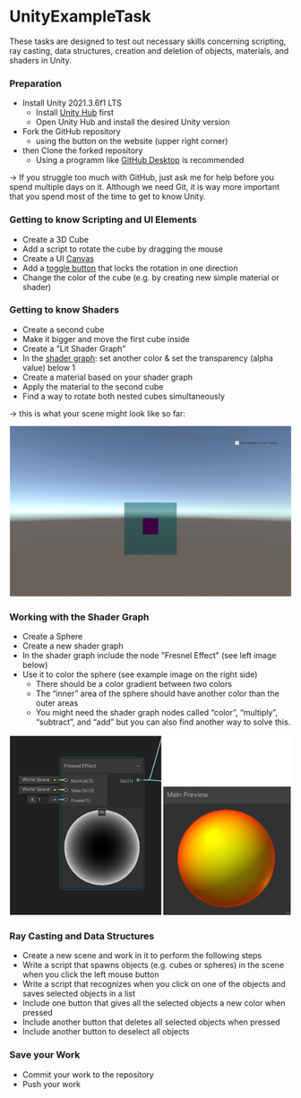 # UnityExampleTask

These tasks are designed to test out necessary skills concerning scripting, ray casting, data structures, creation and deletion of objects, materials, and shaders in Unity.

### Preparation
* Install Unity 2021.3.6f1 LTS
   * Install [Unity Hub](https://unity3d.com/get-unity/download) first
   * Open Unity Hub and install the desired Unity version 
* Fork the GitHub repository
   * using the button on the website (upper right corner)
* then Clone the forked repository
   * Using a programm like [GitHub Desktop](https://desktop.github.com/) is recommended
   
→ If you struggle too much with GitHub, just ask me for help before you spend multiple days on it. Although we need Git, it is way more important that you spend most of the time to get to know Unity. 

### Getting to know Scripting and UI Elements
* Create a 3D Cube
* Add a script to rotate the cube by dragging the mouse
* Create a UI [Canvas](https://docs.unity3d.com/2018.3/Documentation/Manual/class-Canvas.html)
* Add a [toggle button](https://docs.unity3d.com/2018.3/Documentation/Manual/script-Toggle.html) that locks the rotation in one direction
* Change the color of the cube (e.g. by creating new simple material or shader)

### Getting to know Shaders
* Create a second cube
* Make it bigger and move the first cube inside
* Create a "Lit Shader Graph"
* In the [shader graph](https://docs.unity3d.com/Packages/com.unity.shadergraph@12.1/manual/index.html): set another color & set the transparency (alpha value) below 1
* Create a material based on your shader graph
* Apply the material to the second cube
* Find a way to rotate both nested cubes simultaneously

→  this is what your scene might look like so far:

![capture1](https://github.com/SarahMit/UnityExampleTask/blob/main/instruction/capture1.PNG)


### Working with the Shader Graph
* Create a Sphere
* Create a new shader graph
* In the shader graph include the node "Fresnel Effect" (see left image below)
* Use it to color the sphere (see example image on the right side)
     * There should be a color gradient between two colors
     * The “inner” area of the sphere should have another color than the outer areas
     * You might need the shader graph nodes called “color”, “multiply”, “subtract”, and “add” but you can also find another way to solve this.
     
![capture2](https://github.com/SarahMit/UnityExampleTask/blob/main/instruction/capture2.PNG)
     
### Ray Casting and Data Structures
* Create a new scene and work in it to perform the following steps
* Write a script that spawns objects (e.g. cubes or spheres) in the scene when you click the left mouse button
* Write a script that recognizes when you click on one of the objects and saves selected objects in a list
* Include one button that gives all the selected objects a new color when pressed
* Include another button that deletes all selected objects when pressed
* Include another button to deselect all objects

### Save your Work
* Commit your work to the repository
* Push your work

